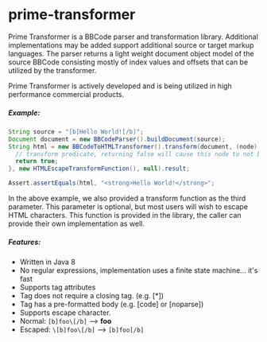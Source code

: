 prime-transformer
=================

Prime Transformer is a BBCode parser and transformation library. Additional implementations may be added support additional source or target markup languages.
The parser returns a light weight document object model of the source BBCode consisting mostly of index values and offsets that can be utilized by the transformer.

Prime Transformer is actively developed and is being utilized in high performance commercial products.

##### Example:

```java
String source = "[b]Hello World![/b]";
Document document = new BBCodeParser().buildDocument(source);
String html = new BBCodeToHTMLTransformer().transform(document, (node) -> {
  // transform predicate, returning false will cause this node to not be transformed
  return true;
}, new HTMLEscapeTransformFunction(), null).result;

Assert.assertEquals(html, "<strong>Hello World!</strong>";
```

In the above example, we also provided a transform function as the third parameter. This parameter is optional, but most users will wish to escape HTML characters.
This function is provided in the library, the caller can provide their own implementation as well.

##### Features:
* Written in Java 8
* No regular expressions, implementation uses a finite state machine... it's fast
* Supports tag attributes
 * Tag does not require a closing tag. (e.g. [*])
 * Tag has a pre-formatted body (e.g. [code] or [noparse])
* Supports escape character.
 * Normal: ```[b]foo\[/b]``` --> **foo**
 * Escaped: ```\[b]foo\[/b]``` --> ```[b]foo[/b]```